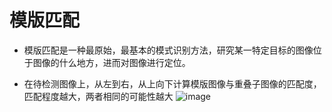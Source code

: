 # 模版匹配

* 模版匹配是一种最原始，最基本的模式识别方法，研究某一特定目标的图像位于图像的什么地方，进而对图像进行定位。

* 在待检测图像上，从左到右，从上向下计算模版图像与重叠子图像的匹配度，匹配程度越大，两者相同的可能性越大
![image](https://github.com/xiaoxingchen505/Computer_Vision_Basics/blob/master/images/mobanpipei.png)